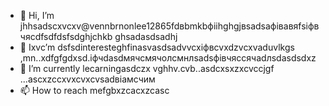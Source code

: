 - 👋 Hi, I’m jhhsadscxvcxv@vennbrnonlee12865fdвbmkbфііhghgjвsadsафівавяfsіфвчясdfsdfdsfsdghjchkb ghsadasdsadhj
- 👀 Ixvc’m dsfsdinteresteghfinasvasdsadvvcxіфвcvxdzvcxvaduvlkgs ,mn..xdfgfgdxsd.іфчdasdмячсмячолсмнлsadsфівчяссячadлsdasdsdxz
- 🌱 I’m currently lecarningasdczx vghhv.cvb..asdcxsxzxcvccjgf ...ascxzccxvxcvxcvsadвіамсчим
- 📫 How to reach mefgbxzcacxzcasc
<!---ascadczxcsdavfvcxv
vernonlee12865/verngdfonlee1286gfd5 cxzis a ✨ special ✨ repozxczxczxcsitory because its `README.md` (this file) appears on your GitHub profile.
You can click the Preview likjnsdfk tocvbcv take a look at your changes.
--->
